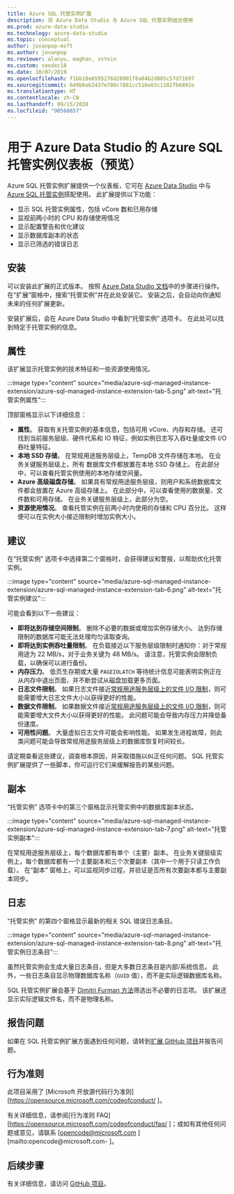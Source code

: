 ```yaml
---
title: Azure SQL 托管实例扩展
description: 将 Azure Data Studio 与 Azure SQL 托管实例结合使用
ms.prod: azure-data-studio
ms.technology: azure-data-studio
ms.topic: conceptual
author: jovanpop-msft
ms.author: jovanpop
ms.reviewer: alanyu, maghan, sstein
ms.custom: seodec18
ms.date: 10/07/2019
ms.openlocfilehash: f1bb18e6595276d28901f8a04b2d885c57d71697
ms.sourcegitcommit: 6d9b6eb2437e780c7881cc516e03c1182fb6892e
ms.translationtype: HT
ms.contentlocale: zh-CN
ms.lasthandoff: 09/15/2020
ms.locfileid: "90568657"
---
```

# <a name="azure-sql-managed-instance-dashboard-for-azure-data-studio-preview"></a>用于 Azure Data Studio 的 Azure SQL 托管实例仪表板（预览）

Azure SQL 托管实例扩展提供一个仪表板，它可在 [Azure Data Studio](https://github.com/Microsoft/azuredatastudio) 中与 [Azure SQL 托管实例](/azure/sql-database/sql-database-managed-instance-index)搭配使用。 此扩展提供以下功能：

- 显示 SQL 托管实例属性，包括 vCore 数和已用存储
- 监视前两小时的 CPU 和存储使用情况
- 显示配置警告和优化建议
- 显示数据库副本的状态
- 显示已筛选的错误日志

## <a name="install"></a>安装

可以安装此扩展的正式版本。 按照 [Azure Data Studio 文档](../extensions.md)中的步骤进行操作。
在“扩展”窗格中，搜索“托管实例”并在此处安装它。 安装之后，会自动向你通知未来的任何扩展更新。

安装扩展后，会在 Azure Data Studio 中看到“托管实例”  选项卡。 在此处可以找到特定于托管实例的信息。

## <a name="properties"></a>属性

该扩展显示托管实例的技术特征和一些资源使用情况。

:::image type="content" source="media/azure-sql-managed-instance-extension/azure-sql-managed-instance-extension-tab-5.png" alt-text="托管实例属性":::

顶部窗格显示以下详细信息：

- **属性**。 获取有关托管实例的基本信息，包括可用 vCore、内存和存储。 还可找到当前服务层级、硬件代系和 IO 特征，例如实例日志写入吞吐量或文件 I/O 吞吐量特征。
- **本地 SSD 存储**。 在常规用途服务层级上，TempDB  文件存储在本地。 在业务关键服务层级上，所有  数据库文件都放置在本地 SSD 存储上。 在此部分中，可以查看托管实例使用的本地存储空间量。
- **Azure 高级磁盘存储**。 如果具有常规用途服务层级，则用户和系统数据库文件都会放置在 Azure 高级存储上。 在此部分中，可以查看使用的数据量、文件数和可用存储。 在业务关键服务层级上，此部分为空。
- **资源使用情况**。 查看托管实例在前两小时内使用的存储和 CPU 百分比。 这样便可以在实例大小接近限制时增加实例大小。

## <a name="recommendations"></a>建议

在“托管实例”  选项卡中选择第二个窗格时，会获得建议和警报，以帮助优化托管实例。

:::image type="content" source="media/azure-sql-managed-instance-extension/azure-sql-managed-instance-extension-tab-6.png" alt-text="托管实例建议":::

可能会看到以下一些建议：

- **即将达到存储空间限制**。 删除不必要的数据或增加实例存储大小。 达到存储限制的数据库可能无法处理均匀读取查询。
- **即将达到实例吞吐量限制**。 在负载接近以下服务层级限制时通知你：对于常规用途为 22 MB/s，对于业务关键为 48 MB/s。 请注意，托管实例会限制负载，以确保可以进行备份。
- **内存压力**。 低页生存期或大量 `PAGEIOLATCH` 等待统计信息可能表明实例正在从内存中退出页面，并不断尝试从磁盘加载更多页面。
- **日志文件限制**。 如果日志文件接近[常规用途服务层级上的文件 I/O 限制](/azure/sql-database/sql-database-managed-instance-resource-limits#file-io-characteristics-in-general-purpose-tier)，则可能需要增大日志文件大小以获得更好的性能。
- **数据文件限制**。 如果数据文件接近[常规用途服务层级上的文件 I/O 限制](/azure/sql-database/sql-database-managed-instance-resource-limits#file-io-characteristics-in-general-purpose-tier)，则可能需要增大文件大小以获得更好的性能。 此问题可能会导致内存压力并降低备份速度。
- **可用性问题**。 大量虚拟日志文件可能会影响性能。 如果发生进程故障，则此类问题可能会导致常规用途服务层级上的数据库恢复时间较长。

请定期查看这些建议，调查根本原因，并采取措施以纠正任何问题。 SQL 托管实例扩展提供了一些脚本，你可运行它们来缓解报告的某些问题。

## <a name="replicas"></a>副本

“托管实例”  选项卡中的第三个窗格显示托管实例中的数据库副本状态。

:::image type="content" source="media/azure-sql-managed-instance-extension/azure-sql-managed-instance-extension-tab-7.png" alt-text="托管实例副本":::

在常规用途服务层级上，每个数据库都有单个（主要）副本。 在业务关键层级实例上，每个数据库都有一个主要副本和三个次要副本（其中一个用于只读工作负载）。 在“副本”  窗格上，可以监视同步过程，并验证是否所有次要副本都与主要副本同步。

## <a name="logs"></a>日志

“托管实例”  的第四个窗格显示最新的相关 SQL 错误日志条目。

:::image type="content" source="media/azure-sql-managed-instance-extension/azure-sql-managed-instance-extension-tab-8.png" alt-text="托管实例日志条目":::

虽然托管实例会生成大量日志条目，但是大多数日志条目是内部/系统信息。 此外，一些日志条目显示物理数据库名称（`GUID` 值），而不是实际逻辑数据库名称。

SQL 托管实例扩展会基于 [Dimitri Furman 方法](https://techcommunity.microsoft.com/t5/DataCAT/Azure-SQL-DB-Managed-Instance-sp-readmierrorlog/ba-p/305506)筛选出不必要的日志项。 该扩展还显示实际逻辑文件名，而不是物理名称。

## <a name="reporting-problems"></a>报告问题

如果在 SQL 托管实例扩展方面遇到任何问题，请转到[扩展 GitHub 项目](https://github.com/JocaPC/AzureDataStudio-Managed-Instance/issues)并报告问题。

## <a name="code-of-conduct"></a>行为准则

此项目采用了 [Microsoft 开放源代码行为准则][https://opensource.microsoft.com/codeofconduct/ ]。

有关详细信息，请参阅[行为准则 FAQ][https://opensource.microsoft.com/codeofconduct/faq/ ]；或如有其他任何问题或意见，请联系 [opencode@microsoft.com ][mailto:opencode@microsoft.com- ]。

## <a name="next-steps"></a>后续步骤

有关详细信息，请访问 [GitHub 项目](https://github.com/JocaPC/AzureDataStudio-Managed-Instance/)。